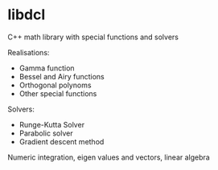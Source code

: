 # libdcl
C++ math library with special functions and solvers

Realisations:
* Gamma function
* Bessel and Airy functions
* Orthogonal polynoms
* Other special functions

Solvers:
* Runge-Kutta Solver
* Parabolic solver
* Gradient descent method

Numeric integration, eigen values and vectors, linear algebra
